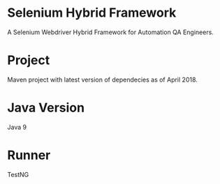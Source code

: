 # Selenium Hybrid Framework
A Selenium Webdriver Hybrid Framework for Automation QA Engineers.

# Project
Maven project with latest version of dependecies as of April 2018. 

# Java Version
Java 9

# Runner
TestNG




